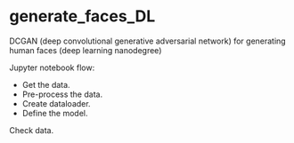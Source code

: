 # generate_faces_DL
 DCGAN (deep convolutional generative adversarial network) for generating human faces (deep learning nanodegree)  

Jupyter notebook flow:  

- Get the data.
- Pre-process the data.
- Create dataloader.
- Define the model.

Check data.